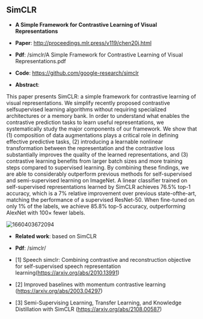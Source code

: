 ## SimCLR
- **A Simple Framework for Contrastive Learning of Visual Representations**

- **Paper**: http://proceedings.mlr.press/v119/chen20j.html

- **Pdf**: /simclr/A Simple Framework for Contrastive Learning of Visual Representations.pdf

- **Code**: https://github.com/google-research/simclr

- **Abstract**: 

This paper presents SimCLR: a simple framework for contrastive learning of visual representations. We simplify recently proposed contrastive selfsupervised learning algorithms without requiring specialized architectures or a memory bank. In order to understand what enables the contrastive prediction tasks to learn useful representations, we systematically study the major components of our framework. We show that (1) composition of data augmentations plays a critical role in defining effective predictive tasks, (2) introducing a learnable nonlinear transformation between the representation and the contrastive loss substantially improves the quality of the learned representations, and (3) contrastive learning benefits from larger batch sizes and more training steps compared to supervised learning. By combining these findings, we are able to considerably outperform previous methods for self-supervised and semi-supervised learning on ImageNet. A linear classifier trained on self-supervised representations learned by SimCLR achieves 76.5% top-1 accuracy, which is a 7% relative improvement over previous state-ofthe-art, matching the performance of a supervised ResNet-50. When fine-tuned on only 1% of the labels, we achieve 85.8% top-5 accuracy, outperforming AlexNet with 100× fewer labels.

![1660403672094](https://user-images.githubusercontent.com/110955859/184500227-37e98b1a-3c57-4c05-b4e2-76c3f2640cfe.png)

- **Related work**: based on SimCLR

- **Pdf**: /simclr/<br>

- [1] Speech simclr: Combining contrastive and reconstruction objective for self-supervised speech representation learning(https://arxiv.org/abs/2010.13991)<br>
- [2] Improved baselines with momentum contrastive learning (https://arxiv.org/abs/2003.04297)<br>
- [3] Semi-Supervising Learning, Transfer Learning, and Knowledge Distillation with SimCLR (https://arxiv.org/abs/2108.00587)<br>

